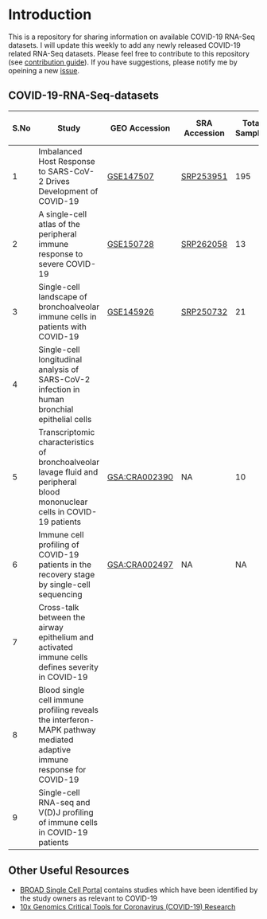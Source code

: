 # Introduction
This is a repository for sharing information on available COVID-19 RNA-Seq datasets. I will update this weekly to add any newly released COVID-19 related RNA-Seq datasets.
Please feel free to contribute to this repository (see [contribution guide](https://github.com/urmi-21/COVID-19-RNA-Seq-datasets/blob/master/CONTRIBUTING.md)). If you have suggestions, please notify me by opeining a new [issue](https://github.com/urmi-21/COVID-19-RNA-Seq-datasets/issues).


## COVID-19-RNA-Seq-datasets

|S.No | Study| GEO Accession  | SRA Accession | Total Samples  | COVID-19 samples| Type| Notes| Citation
|---|---|---|---|---|---|---|---|---|
| 1  | Imbalanced Host Response to SARS-CoV-2 Drives Development of COVID-19  | [GSE147507](https://www.ncbi.nlm.nih.gov/geo/query/acc.cgi?acc=GSE147507)  |  [SRP253951](https://www.ncbi.nlm.nih.gov/Traces/study/?acc=SRP253951)  | 195  | 24| Bulk RNA-Seq| Single stranded data| [Blanco-Melo et. al.](https://www.sciencedirect.com/science/article/pii/S009286742030489X)|
| 2  | A single-cell atlas of the peripheral immune response to severe COVID-19  | [GSE150728](https://www.ncbi.nlm.nih.gov/geo/query/acc.cgi?acc=GSE150728)  | [SRP262058](https://www.ncbi.nlm.nih.gov/Traces/study/?acc=SRP262058)  | 13  | 7 | Single-cell|Un-cryopreserved peripheral blood mononuclear cells (PBMCs)| [Wilk et. al.](https://www.medrxiv.org/content/10.1101/2020.04.17.20069930v1) |
| 3  | Single-cell landscape of bronchoalveolar immune cells in patients with COVID-19  | [GSE145926](https://www.ncbi.nlm.nih.gov/geo/query/acc.cgi?acc=GSE145926)  | [SRP250732](https://www.ncbi.nlm.nih.gov/Traces/study/?acc=SRP250732)  | 21  | 18 |Single-cell | |[Liao et. al.](https://www.nature.com/articles/s41591-020-0901-9) |
| 4  | Single-cell longitudinal analysis of SARS-CoV-2 infection in human bronchial epithelial cells|   |   |   | | | **Data not public yet** | [Ravindra et. al.](https://www.biorxiv.org/content/10.1101/2020.05.06.081695v1)|
|5|Transcriptomic characteristics of bronchoalveolar lavage fluid and peripheral blood mononuclear cells in COVID-19 patients|[GSA:CRA002390](https://bigd.big.ac.cn/gsa/browse/detail?pageSize=50&accession=CRA002390)|NA|10|7|Single-sell|PBMC and BALF|[Xiong et. al.](https://www.tandfonline.com/doi/full/10.1080/22221751.2020.1747363)|
|6 | Immune cell profiling of COVID-19 patients in the recovery stage by single-cell sequencing| [GSA:CRA002497](https://bigd.big.ac.cn/gsa/browse/detail?pageSize=50&accession=CRA002497)  | NA | NA  | NA| single-cell| PBMC from late stage recovery and early stage recovery patients | [Wen et. al.](https://www.nature.com/articles/s41421-020-0168-9)|
|7 | Cross-talk between the airway epithelium and activated immune cells defines severity in COVID-19 |   |   |   | | | **Data not public yet** | [Chua et. al.](https://www.medrxiv.org/content/10.1101/2020.04.29.20084327v1)|
|8 | Blood single cell immune profiling reveals the interferon-MAPK pathway mediated adaptive immune response for COVID-19 |   |   |   | | | **Data not public yet** | [Huang et. al.](https://www.medrxiv.org/content/10.1101/2020.03.15.20033472v1)|
|9 | Single-cell RNA-seq and V(D)J profiling of immune cells in COVID-19 patients |   |   |   | | | **Data not public yet** | [Fan et. al.](https://www.medrxiv.org/content/10.1101/2020.05.24.20101238v1)|



## Other Useful Resources
* [BROAD Single Cell Portal](https://singlecell.broadinstitute.org/single_cell/covid19) contains studies which have been identified by the study owners as relevant to COVID-19 
* [10x Genomics Critical Tools for Coronavirus (COVID-19) Research](https://pages.10xgenomics.com/3p-immunology-coronavirus-tools.html)
